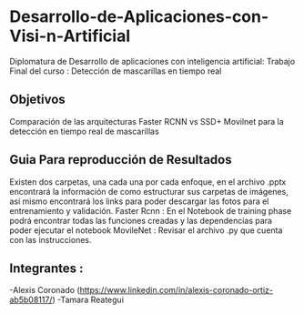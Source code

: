 # Desarrollo-de-Aplicaciones-con-Visi-n-Artificial
Diplomatura de Desarrollo de aplicaciones con inteligencia artificial:
Trabajo Final del curso : Detección de mascarillas en tiempo real

## Objetivos
Comparación de las arquitecturas Faster RCNN vs SSD+ Movilnet para la detección en tiempo real de mascarillas

## Guia Para reproducción de Resultados
Existen dos carpetas, una cada una por cada enfoque, en el archivo .pptx encontrará la información de como estructurar sus carpetas de imágenes, 
así mismo encontrará los links para poder descargar las fotos para el entrenamiento y validación.
Faster Rcnn : En el Notebook de training phase podrá encontrar todas las funciones creadas y las dependencias para poder ejecutar el notebook
MovileNet : Revisar el archivo .py que cuenta con las instrucciones.


## Integrantes :
-Alexis Coronado (https://www.linkedin.com/in/alexis-coronado-ortiz-ab5b08117/)
-Tamara Reategui 

